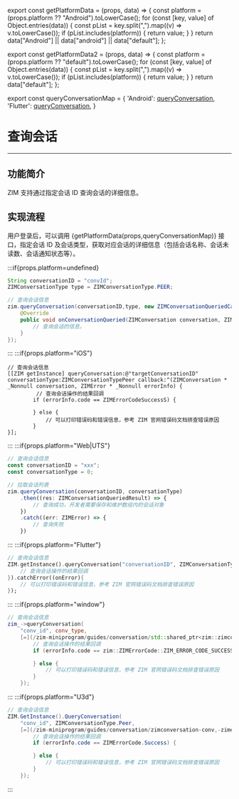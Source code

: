 export const getPlatformData = (props, data) => {
    const platform = (props.platform ?? "Android").toLowerCase();
    for (const [key, value] of Object.entries(data)) {
        const pList = key.split(",").map((v) => v.toLowerCase());
        if (pList.includes(platform)) {
            return value;
        }
    }
    return data["Android"] || data["android"] || data["default"];
};

export const getPlatformData2 = (props, data) => {
    const platform = (props.platform ?? "default").toLowerCase();
    for (const [key, value] of Object.entries(data)) {
        const pList = key.split(",").map((v) => v.toLowerCase());
        if (pList.includes(platform)) {
            return value;
        }
    }
    return data["default"];
};

export const queryConversationMap = {
  'Android': <a href="@queryConversation" target='_blank'>queryConversation</a>,
  'Flutter': <a href="https://pub.dev/documentation/zego_zim/latest/zego_zim/ZIM/queryConversation.html" target='_blank'>queryConversation</a>,
}



# 查询会话

- - -

## 功能简介

ZIM 支持通过指定会话 ID 查询会话的详细信息。

## 实现流程

用户登录后，可以调用 {getPlatformData(props,queryConversationMap)} 接口，指定会话 ID 及会话类型，获取对应会话的详细信息（包括会话名称、会话未读数、会话通知状态等）。

:::if{props.platform=undefined}
```java
String conversationID = "convId";
ZIMConversationType type = ZIMConversationType.PEER;

// 查询会话信息
zim.queryConversation(conversationID,type, new ZIMConversationQueriedCallback() {
    @Override
    public void onConversationQueried(ZIMConversation conversation, ZIMError errorInfo) {
        // 查询会话的信息。
    }
});

```

:::
:::if{props.platform="iOS"}
```objc
// 查询会话信息
[[ZIM getInstance] queryConversation:@"targetConversationID" conversationType:ZIMConversationTypePeer callback:^(ZIMConversation * _Nonnull conversation, ZIMError * _Nonnull errorInfo) {
         // 查询会话操作的结果回调
        if (errorInfo.code == ZIMErrorCodeSuccessS) {
            
        } else {
            // 可以打印错误码和错误信息，参考 ZIM 官网错误码文档排查错误原因
        }
}];

```
:::
:::if{props.platform="Web|UTS"}
```typescript
// 查询会话信息
const conversationID = "xxx";
const conversationType = 0;

// 拉取会话列表
zim.queryConversation(conversationID, conversationType)
    .then((res: ZIMConversationQueriedResult) => {
        // 查询成功，开发者需要保存和维护数组内的会话对象
    })
    .catch((err: ZIMError) => {
        // 查询失败
    })
```
:::
:::if{props.platform="Flutter"}
```dart
// 查询会话信息
ZIM.getInstance().queryConversation("conversationID", ZIMConversationType.peer).then((value){
    // 查询会话操作的结果回调
}).catchError((onError){
    // 可以打印错误码和错误信息，参考 ZIM 官网错误码文档排查错误原因
});
```
:::
:::if{props.platform="window"}
```cpp
// 查询会话信息
zim_->queryConversation(
    "conv_id", conv_type,
    [=](/zim-miniprogram/guides/conversation/std::shared_ptr<zim::zimconversation>-conv,-const-zim::zimerror-&errorinfo) {
        // 查询会话操作的结果回调
        if (errorInfo.code == zim::ZIMErrorCode::ZIM_ERROR_CODE_SUCCESS) {

        } else {
            // 可以打印错误码和错误信息，参考 ZIM 官网错误码文档排查错误原因
        }
    });
```
:::
:::if{props.platform="U3d"}
```cs
// 查询会话信息
ZIM.GetInstance().QueryConversation(
    "conv_id", ZIMConversationType.Peer,
    [=](/zim-miniprogram/guides/conversation/zimconversation-conv,-zimerror-errorinfo) {
        // 查询会话操作的结果回调
        if (errorInfo.code == ZIMErrorCode.Success) {

        } else {
            // 可以打印错误码和错误信息，参考 ZIM 官网错误码文档排查错误原因
        }
    });
```
:::

<Content platform="Web" />